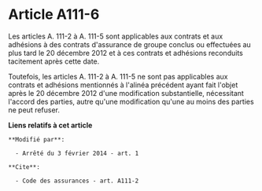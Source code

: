 # Article A111-6

Les articles A. 111-2 à A. 111-5 sont applicables aux contrats et aux adhésions à des contrats d'assurance de groupe conclus
ou effectuées au plus tard le 20 décembre 2012 et à ces contrats et adhésions reconduits tacitement après cette date. 

Toutefois, les articles A. 111-2 à A. 111-5 ne sont pas applicables aux contrats et adhésions mentionnés à l'alinéa précédent
ayant fait l'objet après le 20 décembre 2012 d'une modification substantielle, nécessitant l'accord des parties,
autre qu'une modification qu'une au moins des parties ne peut refuser.

**Liens relatifs à cet article**

	**Modifié par**:

	  - Arrêté du 3 février 2014 - art. 1

	**Cite**:

	  - Code des assurances - art. A111-2

